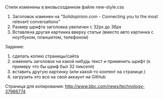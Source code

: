 ﻿Стили изменены в вновьсозданном файле new-style.css

1. Заголовок изменен на  "Solidopinion.com - Connecting you to the most relevant conversations"
2. Размер шрифта заголовка увеличен с 32px до 36px
3. Вставлена другая картинка вверху статьи (вместо авто картинка с ноутбуком, планшетом, телефоном)


Задание:
1) сделать копию страницы/сайта 
2) изменить заголовок на какой нибудь текст и применить шрифт (к примеру что бы шриф был 32 пикселя)
3) вставить другую картинку (или какой-то контент на странице.)
4) загрузить это все на свой аккаунт на GitHub

Страница для копирования: http://www.bbc.com/news/technology-37986774